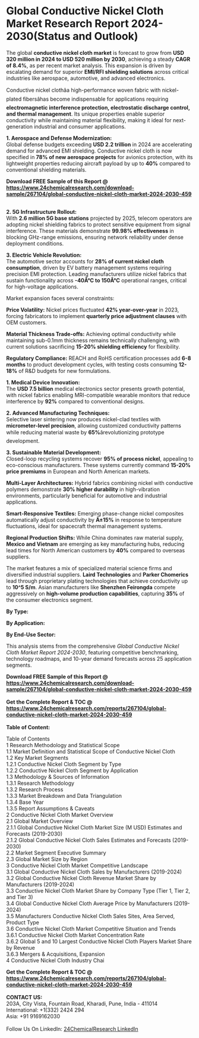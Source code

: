 <h1>Global Conductive Nickel Cloth Market Research Report 2024-2030(Status and Outlook)</h1><p>The global <strong>conductive nickel cloth market</strong> is forecast to grow from <strong>USD 320 million in 2024 to USD 520 million by 2030</strong>, achieving a steady <strong>CAGR of 8.4%</strong>, as per recent market analysis. This expansion is driven by escalating demand for superior <strong>EMI/RFI shielding solutions</strong> across critical industries like aerospace, automotive, and advanced electronics.</p><p>Conductive nickel clothâa high-performance woven fabric with nickel-plated fibersâhas become indispensable for applications requiring <strong>electromagnetic interference protection, electrostatic discharge control, and thermal management</strong>. Its unique properties enable superior conductivity while maintaining material flexibility, making it ideal for next-generation industrial and consumer applications.</p><p><strong>1. Aerospace and Defense Modernization:</strong><br>
Global defense budgets exceeding <strong>USD 2.2 trillion</strong> in 2024 are accelerating demand for advanced EMI shielding. Conductive nickel cloth is now specified in <strong>78% of new aerospace projects</strong> for avionics protection, with its lightweight properties reducing aircraft payload by up to <strong>40%</strong> compared to conventional shielding materials.</p><div><b>Download FREE Sample of this Report @ 
            <a href="https://www.24chemicalresearch.com/download-sample/267104/global-conductive-nickel-cloth-market-2024-2030-459">
            https://www.24chemicalresearch.com/download-sample/267104/global-conductive-nickel-cloth-market-2024-2030-459</a></b></div><br><p><strong>2. 5G Infrastructure Rollout:</strong><br>
With <strong>2.6 million 5G base stations</strong> projected by 2025, telecom operators are adopting nickel shielding fabrics to protect sensitive equipment from signal interference. These materials demonstrate <strong>99.98% effectiveness</strong> in blocking GHz-range emissions, ensuring network reliability under dense deployment conditions.</p><p><strong>3. Electric Vehicle Revolution:</strong><br>
The automotive sector accounts for <strong>28% of current nickel cloth consumption</strong>, driven by EV battery management systems requiring precision EMI protection. Leading manufacturers utilize nickel fabrics that sustain functionality across <strong>-40Â°C to 150Â°C</strong> operational ranges, critical for high-voltage applications.</p><p>Market expansion faces several constraints:</p><p><strong>Price Volatility:</strong> Nickel prices fluctuated <strong>42% year-over-year</strong> in 2023, forcing fabricators to implement <strong>quarterly price adjustment clauses</strong> with OEM customers.</p><p><strong>Material Thickness Trade-offs:</strong> Achieving optimal conductivity while maintaining sub-0.1mm thickness remains technically challenging, with current solutions sacrificing <strong>15-20% shielding efficiency</strong> for flexibility.</p><p><strong>Regulatory Compliance:</strong> REACH and RoHS certification processes add <strong>6-8 months</strong> to product development cycles, with testing costs consuming <strong>12-18%</strong> of R&amp;D budgets for new formulations.</p><p><strong>1. Medical Device Innovation:</strong><br>
The <strong>USD 7.5 billion</strong> medical electronics sector presents growth potential, with nickel fabrics enabling MRI-compatible wearable monitors that reduce interference by <strong>92%</strong> compared to conventional designs.</p><p><strong>2. Advanced Manufacturing Techniques:</strong><br>
Selective laser sintering now produces nickel-clad textiles with <strong>micrometer-level precision</strong>, allowing customized conductivity patterns while reducing material waste by <strong>65%</strong>ârevolutionizing prototype development.</p><p><strong>3. Sustainable Material Development:</strong><br>
Closed-loop recycling systems recover <strong>95% of process nickel</strong>, appealing to eco-conscious manufacturers. These systems currently command <strong>15-20% price premiums</strong> in European and North American markets.</p><p><strong>Multi-Layer Architectures:</strong> Hybrid fabrics combining nickel with conductive polymers demonstrate <strong>30% higher durability</strong> in high-vibration environments, particularly beneficial for automotive and industrial applications.</p><p><strong>Smart-Responsive Textiles:</strong> Emerging phase-change nickel composites automatically adjust conductivity by <strong>Â±15%</strong> in response to temperature fluctuations, ideal for spacecraft thermal management systems.</p><p><strong>Regional Production Shifts:</strong> While China dominates raw material supply, <strong>Mexico and Vietnam</strong> are emerging as key manufacturing hubs, reducing lead times for North American customers by <strong>40%</strong> compared to overseas suppliers.</p><p>The market features a mix of specialized material science firms and diversified industrial suppliers. <strong>Laird Technologies</strong> and <strong>Parker Chomerics</strong> lead through proprietary plating technologies that achieve conductivity up to <strong>10^5 S/m</strong>. Asian manufacturers like <strong>Shenzhen Feirongda</strong> compete aggressively on <strong>high-volume production capabilities</strong>, capturing <strong>35%</strong> of the consumer electronics segment.</p><p><strong>By Type:</strong></p><p><strong>By Application:</strong></p><p><strong>By End-Use Sector:</strong></p><p>This analysis stems from the comprehensive <em>Global Conductive Nickel Cloth Market Report 2024-2030</em>, featuring competitive benchmarking, technology roadmaps, and 10-year demand forecasts across 25 application segments.</p><div><b>Download FREE Sample of this Report @ 
            <a href="https://www.24chemicalresearch.com/download-sample/267104/global-conductive-nickel-cloth-market-2024-2030-459">
            https://www.24chemicalresearch.com/download-sample/267104/global-conductive-nickel-cloth-market-2024-2030-459</a></b></div><br><div><b>Get the Complete Report & TOC @ 
            <a href="https://www.24chemicalresearch.com/reports/267104/global-conductive-nickel-cloth-market-2024-2030-459">
            https://www.24chemicalresearch.com/reports/267104/global-conductive-nickel-cloth-market-2024-2030-459</a></b></div><br>
            <b>Table of Content:</b><p>Table of Contents<br />
1 Research Methodology and Statistical Scope<br />
1.1 Market Definition and Statistical Scope of Conductive Nickel Cloth<br />
1.2 Key Market Segments<br />
1.2.1 Conductive Nickel Cloth Segment by Type<br />
1.2.2 Conductive Nickel Cloth Segment by Application<br />
1.3 Methodology & Sources of Information<br />
1.3.1 Research Methodology<br />
1.3.2 Research Process<br />
1.3.3 Market Breakdown and Data Triangulation<br />
1.3.4 Base Year<br />
1.3.5 Report Assumptions & Caveats<br />
2 Conductive Nickel Cloth Market Overview<br />
2.1 Global Market Overview<br />
2.1.1 Global Conductive Nickel Cloth Market Size (M USD) Estimates and Forecasts (2019-2030)<br />
2.1.2 Global Conductive Nickel Cloth Sales Estimates and Forecasts (2019-2030)<br />
2.2 Market Segment Executive Summary<br />
2.3 Global Market Size by Region<br />
3 Conductive Nickel Cloth Market Competitive Landscape<br />
3.1 Global Conductive Nickel Cloth Sales by Manufacturers (2019-2024)<br />
3.2 Global Conductive Nickel Cloth Revenue Market Share by Manufacturers (2019-2024)<br />
3.3 Conductive Nickel Cloth Market Share by Company Type (Tier 1, Tier 2, and Tier 3)<br />
3.4 Global Conductive Nickel Cloth Average Price by Manufacturers (2019-2024)<br />
3.5 Manufacturers Conductive Nickel Cloth Sales Sites, Area Served, Product Type<br />
3.6 Conductive Nickel Cloth Market Competitive Situation and Trends<br />
3.6.1 Conductive Nickel Cloth Market Concentration Rate<br />
3.6.2 Global 5 and 10 Largest Conductive Nickel Cloth Players Market Share by Revenue<br />
3.6.3 Mergers & Acquisitions, Expansion<br />
4 Conductive Nickel Cloth Industry Chai</p><div><b>Get the Complete Report & TOC @ 
            <a href="https://www.24chemicalresearch.com/reports/267104/global-conductive-nickel-cloth-market-2024-2030-459">
            https://www.24chemicalresearch.com/reports/267104/global-conductive-nickel-cloth-market-2024-2030-459</a></b></div><br><b>CONTACT US:</b><br>
            203A, City Vista, Fountain Road, Kharadi, Pune, India - 411014<br>
            International: +1(332) 2424 294<br>
            Asia: +91 9169162030 <br><br>
            Follow Us On LinkedIn: <a href="https://www.linkedin.com/company/24chemicalresearch/">24ChemicalResearch LinkedIn</a>
